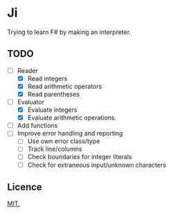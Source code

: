# Ji

Trying to learn F# by making an interpreter.

## TODO

- [ ] Reader
  - [x] Read integers
  - [x] Read arithmetic operators
  - [x] Read parentheses
- [ ] Evaluator
  - [x] Evaluate integers
  - [x] Evaluate arithmetic operations
- [ ] Add functions
- [ ] Improve error handling and reporting
  - [ ] Use own error class/type
  - [ ] Track line/columns
  - [ ] Check boundaries for integer literals
  - [ ] Check for extraneous input/unknown characters

## Licence

[MIT.](LICENSE.txt)
